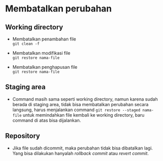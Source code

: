 # Membatalkan perubahan

## Working directory

- Membatalkan penambahan file  
  `git clean -f`

- Membatalkan modifikasi file  
  `git restore nama-file`

- Membatalkan penghapusan file  
  `git restore nama-file`

## Staging area

- Command masih sama seperti working directory, namun karena sudah berada di staging area, tidak bisa membatalkan perubahan secara langsung, harus menjalankan command `git restore --staged nama-file` untuk memindahkan file kembali ke working directory, baru command di atas bisa dijalankan.

## Repository

- Jika file sudah dicommit, maka perubahan tidak bisa dibatalkan lagi. Yang bisa dilakukan hanyalah _rollback commit_ atau _revert commit_.
